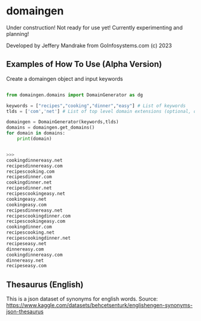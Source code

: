 # domaingen

Under construction! Not ready for use yet! Currently experimenting and planning!

Developed by Jeffery Mandrake from GoInfosystems.com (c) 2023

## Examples of How To Use (Alpha Version)

Create a domaingen object and input keywords

```python

from domaingen.domains import DomainGenerator as dg

keywords = ["recipes","cooking","dinner","easy"] # List of keywords
tlds = ['com','net'] # List of top level domain extensions (optional, default is com)

domaingen = DomainGenerator(keywords,tlds)
domains = domaingen.get_domains()
for domain in domains:
    print(domain)


>>>
cookingdinnereasy.net
recipesdinnereasy.com
recipescooking.com
recipesdinner.com
cookingdinner.net
recipesdinner.net
recipescookingeasy.net
cookingeasy.net
cookingeasy.com
recipesdinnereasy.net
recipescookingdinner.com
recipescookingeasy.com
cookingdinner.com
recipescooking.net
recipescookingdinner.net
recipeseasy.net
dinnereasy.com
cookingdinnereasy.com
dinnereasy.net
recipeseasy.com

```

## Thesaurus (English)
This is a json dataset of synonyms for english words.
Source:
https://www.kaggle.com/datasets/behcetsenturk/englishengen-synonyms-json-thesaurus
